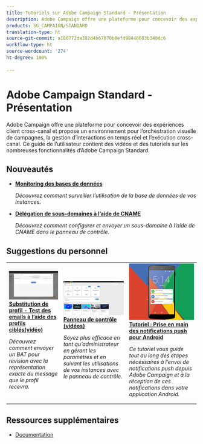 ```yaml
---
title: Tutoriels sur Adobe Campaign Standard - Présentation
description: Adobe Campaign offre une plateforme pour concevoir des expériences client cross-canal et propose un environnement pour l’orchestration visuelle de campagnes, la gestion d’interactions en temps réel et l’exécution cross-canal. Ce guide de l’utilisateur contient des vidéos et des tutoriels sur les nombreuses fonctionnalités d’Adobe Campaign Standard.
products: SG_CAMPAIGN/STANDARD
translation-type: ht
source-git-commit: a180772da382d4b67070b8efd98446603b340dc6
workflow-type: ht
source-wordcount: '274'
ht-degree: 100%

---
```



# Adobe Campaign Standard - Présentation

Adobe Campaign offre une plateforme pour concevoir des expériences client cross-canal et propose un environnement pour l’orchestration visuelle de campagnes, la gestion d’interactions en temps réel et l’exécution cross-canal. Ce guide de l’utilisateur contient des vidéos et des tutoriels sur les nombreuses fonctionnalités d’Adobe Campaign Standard.

## Nouveautés

* **[Monitoring des bases de données](/help/control-panel-tutorials/performance-monitoring/monitoring-databases.md)**

   *Découvrez comment surveiller l’utilisation de la base de données de vos instances.*

* **[Délégation de sous-domaines à l’aide de CNAME](/help/control-panel-tutorials/subdomains-and-certificates/delegating-subdomains-using-cname.md)**

   *Découvrez comment configurer et envoyer un sous-domaine à l’aide de CNAME dans le panneau de contrôle.*

## Suggestions du personnel

<table>
<tr>
  <td>
    <a href="./communication-channels/email/profile-substitution.md"> 
      <img alt="Substitution de profil - Test des emails à l’aide des profils ciblés(vidéo)" src="./assets/substitution_tab.png"/>
    </a>
    <div>
      <a href="./communication-channels/email/profile-substitution.md">
   <strong> Substitution de profil - Test des emails à l’aide des profils ciblés(vidéo)</strong>
   </a>
    </div>
    <p>
    <em>Découvrez comment envoyer un BAT pour révision avec la représentation exacte du message que le profil recevra.</em>
    <p>
  </td>
   <td>
    <a href="https://docs.adobe.com/content/help/fr-FR/campaign-standard-learn/control-panel/control-panel-overview.html">
      <img alt="Panneau de contrôle (vidéos)" src="./assets/control-panel.png" />
    </a>
    <div>
    <a href="https://docs.adobe.com/content/help/fr-FR/campaign-standard-learn/control-panel/control-panel-overview.html">
    <strong>Panneau de contrôle (vidéos)</strong>
    </a>
    </div>
    <p>
    <em> Soyez plus efficace en tant qu’administrateur en gérant les paramètres et en suivant les utilisations de vos instances avec le panneau de contrôle.</em>
    <p>
  </td>
  <td>
    <a href="https://docs.adobe.com/content/help/fr-FR/campaign-standard-learn/getting-started-with-push-notifications-android/introduction.html">
      <img alt="Tutoriel : Prise en main des notifications push pour Android" src="./assets/push-for-android.png" />
    </a>
    <div>
      <a href="https://docs.adobe.com/content/help/fr-FR/campaign-standard-learn/getting-started-with-push-notifications-android/introduction.html">
    <strong>Tutoriel : Prise en main des notifications push pour Android</strong>
    </a>
    </div>
    <p>
    <em>Ce tutoriel vous guide tout au long des étapes nécessaires à l’envoi de notifications push depuis Adobe Campaign et à la réception de ces notifications dans votre application Android. </em>
    <p>
  </td>
</tr>
</table>

## Ressources supplémentaires

* [Documentation](https://docs.adobe.com/content/help/fr-FR/campaign-standard/using/campaign-standard-home.html)
